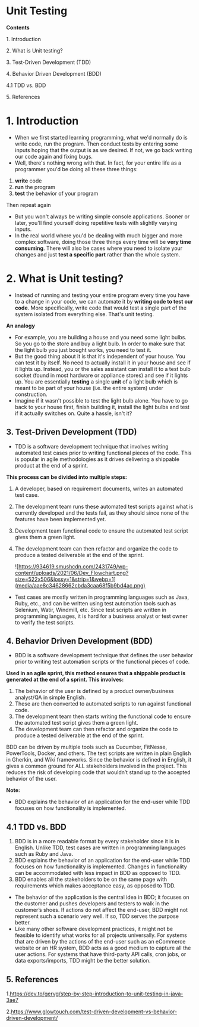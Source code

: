 # Unit Testing

**Contents**

1\. Introduction

2\. What is Unit testing?

3\. Test-Driven Development (TDD)

4\. Behavior Driven Development (BDD)

4.1 TDD vs. BDD

5\. References

# 1. Introduction

-   When we first started learning programming, what we'd normally do is write code, run the program. Then conduct tests by entering some inputs hoping that the output is as we desired. If not, we go back writing our code again and fixing bugs.
-   Well, there's nothing wrong with that. In fact, for your entire life as a programmer you'd be doing all these three things:
1.  **write** code
2.  **run** the program
3.  **test** the behavior of your program

Then repeat again

-   But you won't always be writing simple console applications. Sooner or later, you'll find yourself doing repetitive tests with slightly varying inputs.
-   In the real world where you'd be dealing with much bigger and more complex software, doing those three things every time will be **very time consuming**. There will also be cases where you need to isolate your changes and just **test a specific part** rather than the whole system.

# 2. What is Unit testing?

-   Instead of running and testing your entire program every time you have to a change in your code, we can automate it by **writing code to test our code**. More specifically, write code that would test a single part of the system isolated from everything else. That's unit testing.

**An analogy**

-   For example, you are building a house and you need some light bulbs. So you go to the store and buy a light bulb. In order to make sure that the light bulb you just bought works, you need to test it.
-   But the good thing about it is that it's independent of your house. You can test it by itself. No need to actually install it in your house and see if it lights up. Instead, you or the sales assistant can install it to a test bulb socket (found in most hardware or appliance stores) and see if it lights up. You are essentially **testing** a single **unit** of a light bulb which is meant to be part of your house (i.e. the entire system) under construction.
-   Imagine if it wasn't possible to test the light bulb alone. You have to go back to your house first, finish building it, install the light bulbs and test if it actually switches on. Quite a hassle, isn't it?

## 3. Test-Driven Development (TDD)

-   TDD is a software development technique that involves writing automated test cases prior to writing functional pieces of the code. This is popular in agile methodologies as it drives delivering a shippable product at the end of a sprint.

**This process can be divided into multiple steps:**

1.  A developer, based on requirement documents, writes an automated test case.
2.  The development team runs these automated test scripts against what is currently developed and the tests fail, as they should since none of the features have been implemented yet.
3.  Development team functional code to ensure the automated test script gives them a green light.
4.  The development team can then refactor and organize the code to produce a tested deliverable at the end of the sprint.

    ![https://934619.smushcdn.com/2431749/wp-content/uploads/2021/06/Dev_Flowchart.png?size=522x506&lossy=1&strip=1&webp=1](media/aae8c34628662cbda3caa68f5b9bd4ac.png)

-   Test cases are mostly written in programming languages such as Java, Ruby, etc., and can be written using test automation tools such as Selenium, Watir, Windmill, etc. Since test scripts are written in programming languages, it is hard for a business analyst or test owner to verify the test scripts.

## 4. Behavior Driven Development (BDD)

-   BDD is a software development technique that defines the user behavior prior to writing test automation scripts or the functional pieces of code.

**Used in an agile sprint, this method ensures that a shippable product is generated at the end of a sprint. This involves:**

1.  The behavior of the user is defined by a product owner/business analyst/QA in simple English.
2.  These are then converted to automated scripts to run against functional code.
3.  The development team then starts writing the functional code to ensure the automated test script gives them a green light.
4.  The development team can then refactor and organize the code to produce a tested deliverable at the end of the sprint.

BDD can be driven by multiple tools such as Cucumber, FitNesse, PowerTools, Docker, and others. The test scripts are written in plain English in Gherkin, and Wiki frameworks. Since the behavior is defined in English, it gives a common ground for ALL stakeholders involved in the project. This reduces the risk of developing code that wouldn’t stand up to the accepted behavior of the user.

**Note:**

-   BDD explains the behavior of an application for the end-user while TDD focuses on how functionality is implemented.

## 4.1 TDD vs. BDD

1.  BDD is in a more readable format by every stakeholder since it is in English. Unlike TDD, test cases are written in programming languages such as Ruby and Java.
2.  BDD explains the behavior of an application for the end-user while TDD focuses on how functionality is implemented. Changes in functionality can be accommodated with less impact in BDD as opposed to TDD.
3.  BDD enables all the stakeholders to be on the same page with requirements which makes acceptance easy, as opposed to TDD.
-   The behavior of the application is the central idea in BDD; it focuses on the customer and pushes developers and testers to walk in the customer’s shoes. If actions do not affect the end-user, BDD might not represent such a scenario very well. If so, TDD serves the purpose better.
-   Like many other software development practices, it might not be feasible to identify what works for all projects universally. For systems that are driven by the actions of the end-user such as an eCommerce website or an HR system, BDD acts as a good medium to capture all the user actions. For systems that have third-party API calls, cron jobs, or data exports/imports, TDD might be the better solution.

## 5. References

1.https://dev.to/gervg/step-by-step-introduction-to-unit-testing-in-java-3ae7

2.https://www.glowtouch.com/test-driven-development-vs-behavior-driven-development/
